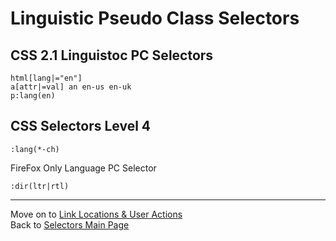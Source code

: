 # Linguistic Pseudo Class Selectors

## CSS 2.1 Linguistoc PC Selectors
```
html[lang|="en"] 
a[attr|=val] an en-us en-uk
p:lang(en)
```

## CSS Selectors Level 4
```
:lang(*-ch)
```

FireFox Only Language PC Selector
```
:dir(ltr|rtl)
```


___
Move on to [Link Locations & User Actions](08-link-locations-user-actions.md)  
Back to [Selectors Main Page](00-selectors.md)